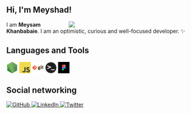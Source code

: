<h2> Hi, I'm Meyshad! </h2>


<img align='right' src="https://habrastorage.org/webt/tn/jp/ep/tnjpepft7cptughbj_1bmrublio.gif" width="340">

I am <b>Meysam Khanbabaie</b>.
I am an optimistic, curious and well-focused developer. :sparkles: <br>

## Languages and Tools

<code><img height="30" src="https://raw.githubusercontent.com/github/explore/80688e429a7d4ef2fca1e82350fe8e3517d3494d/topics/nodejs/nodejs.png"></code>
<code><img height="30" src="https://raw.githubusercontent.com/github/explore/80688e429a7d4ef2fca1e82350fe8e3517d3494d/topics/javascript/javascript.png"></code>
<code><img height="30" src="https://raw.githubusercontent.com/github/explore/80688e429a7d4ef2fca1e82350fe8e3517d3494d/topics/git/git.png"></code>
<code><img height="30" src="https://raw.githubusercontent.com/github/explore/80688e429a7d4ef2fca1e82350fe8e3517d3494d/topics/terminal/terminal.png"></code>
<code><img height="30" src="https://raw.githubusercontent.com/github/explore/05d0f0dfceafd861bdf2b53559399dae7b2e2d8b/topics/figma/figma.png"></code>

## Social networking

<a href="https://github.com/meyshad" target="_blank">
  <img src="https://img.shields.io/badge/-GitHub-181717?style=flat-square&logo=github" alt="GitHub">
</a>

<a href="https://www.linkedin.com/in/meyshad" target="_blank">
  <img src="https://img.shields.io/badge/LinkedIn-blue?style=flat&logo=linkedin&labelColor=blue" alt="LinkedIn">
</a>

<a href="https://twitter.com/meyshad1" target="_blank">
  <img src="https://img.shields.io/badge/-Twitter-1ca0f1?style=flat-square&labelColor=1ca0f1&logo=twitter&logoColor=white" alt="Twitter">
</a>

<!-- <a href="https://t.me/Meyshad" target="_blank">
  <img src="https://img.shields.io/badge/-Telegram-0088cc?style=flat-square&logo=telegram" alt="Telegram">
</a> 

<a href="#">
  <img src="https://img.shields.io/badge/Youtube-eb3223?style=flat&logo=youtube&labelColor=eb3223" alt="YouTube">
</a> -->


<!---
meyshad/meyshad is a ✨ special ✨ repository because its `README.md` (this file) appears on your GitHub profile.
You can click the Preview link to take a look at your changes.
--->
